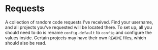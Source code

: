 # Requests
A collection of random code requests I've received. Find your username, and all projects you've requested will be located there. To set up, all you should need to do is rename `config-default` to `config` and configure the values inside. Certain projects may have their own `README` files, which should also be read.
